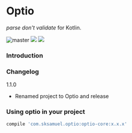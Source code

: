 Optio
=========================

_parse don't validate_ for Kotlin.

![master](https://github.com/sksamuel/optio/workflows/master/badge.svg)
[<img src="https://img.shields.io/maven-central/v/com.sksamuel.optio/optio-core.svg?label=latest%20release"/>](http://search.maven.org/#search%7Cga%7C1%7Coptio)
[<img src="https://img.shields.io/nexus/s/https/oss.sonatype.org/com.sksamuel.optio/optio-core.svg?label=latest%20snapshot&style=plastic"/>](https://oss.sonatype.org/content/repositories/snapshots/com/sksamuel/optio)

### Introduction

### Changelog

1.1.0

* Renamed project to Optio and release

### Using optio in your project

```groovy
compile 'com.sksamuel.optio:optio-core:x.x.x'
```
